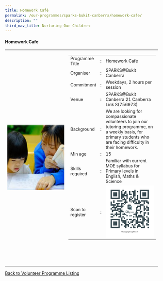 ```yaml
---
title: Homework Café
permalink: /our-programmes/sparks-bukit-canberra/homework-cafe/
description: ""
third_nav_title: Nurturing Our Children
---
```

#### Homework Cafe

<table width="100%" border="0">
	<tbody><tr>
		<td width="40%">
			<img style="width=200px;height=auto;" src="/images/SPARKS@Bukit%20Canberra/homework%20cafe.png">
		</td>
		<td width="60%">
			<table width="100%" border="0">
				<tbody><tr>
					<td width="20%">
						Programme Title
					</td>
					<td width="5%">
						:
					</td>
					<td>
						Homework Cafe 
					</td>
				</tr>
					<tr><td width="20%">
						Organiser
					</td>
					<td width="5%">
						:
					</td>
					<td>
						  SPARKS@Bukit Canberra
					</td>
				</tr>
				<tr>
					<td width="20%">
						Commitment
					</td>
					<td width="5%">
						:
					</td>
					<td width="75%">
						    Weekdays, 2 hours per session
					</td>
				</tr>
				<tr>
					<td width="20%">
					 Venue
					</td>
					<td width="5%">
						:
					</td>
					<td width="75%">
					   SPARKS@Bukit Canberra
21 Canberra Link S(756973)
					</td>
				</tr>
				<tr>
					<td width="20%">
						Background
					</td>
					<td width="5%">
						:
					</td>
					<td width="75%">
						   We are looking for compassionate volunteers to join our tutoring programme, on a weekly basis, for primary students who are facing difficulty in their homework. 
					</td>
				</tr>
				<tr>
					<td width="20%">
						Min age
					</td>
					<td width="5%">
						:
					</td>
					<td width="75%">
						15
					</td>
				</tr>
		<tr>
					<td width="20%">
						Skills required
					</td>
					<td width="5%">
						:
					</td>
					<td>
						 Familiar with current MOE syllabus for Primary levels in English, Maths &amp; Science
			</td>
				</tr>
		<tr>
					<td width="20%">
						Scan to register
					</td>
					<td width="5%">
						:
					</td>
					<td><img style="width=200px;height=auto;" src="/images/SPARKS@Bukit%20Canberra/homework%20cafe%20qr.png">
			</td>
				</tr>
</tbody></table>


<br>
			<br>
			<br>
			<br>
			
</td></tr></tbody></table>
<a href="/our-programmes/sparks-bukit-canberra/volunteering-opportunities/">
	Back to Volunteer Programme Listing</a>